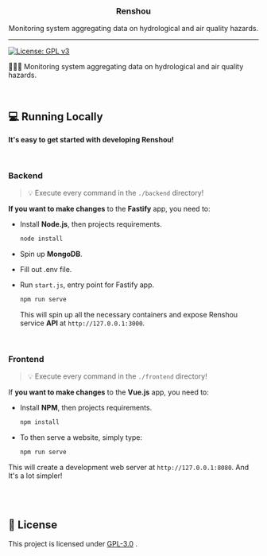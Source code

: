 <p align="center">
  <h3 align="center">Renshou</h3>
  <p align="center">Monitoring system aggregating data on hydrological and air quality hazards.</p>
</p>

---

[![License: GPL v3](https://img.shields.io/badge/License-GPLv3-blue.svg)](https://www.gnu.org/licenses/gpl-3.0)

👩🏻‍🌾 Monitoring system aggregating data on hydrological and air quality hazards.

<br>

## 💻 Running Locally

**It's easy to get started with developing Renshou!**

<br>

### Backend

> 💡 Execute every command in the `./backend` directory!

**If you want to make changes** to the **Fastify** app, you need to:

- Install **Node.js**, then projects requirements.

  ```bash
  node install
  ```

- Spin up **MongoDB**.

- Fill out .env file.

- Run `start.js`, entry point for Fastify app.

  ```bash
  npm run serve
  ```

  This will spin up all the necessary containers and expose Renshou service **API** at `http://127.0.0.1:3000`.

<br>

### Frontend

> 💡 Execute every command in the `./frontend` directory!

If **you want to make changes** to the **Vue.js** app, you need to:

- Install **NPM**, then projects requirements.

  ```bash
  npm install
  ```

- To then serve a website, simply type:

  ```bash
  npm run serve
  ```

This will create a development web server at `http://127.0.0.1:8080`.
And It's a lot simpler!

<br>

<br>

## 📃 License

This project is licensed under [GPL-3.0](https://choosealicense.com/licenses/gpl-3.0/) .

